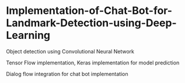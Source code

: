 # Implementation-of-Chat-Bot-for-Landmark-Detection-using-Deep-Learning
Object detection using Convolutional Neural Network

Tensor Flow implementation, Keras implementation for model prediction

Dialog flow integration for chat bot implementation
